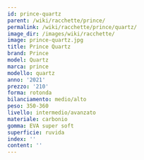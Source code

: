 ```yaml
---
id: prince-quartz
parent: /wiki/racchette/prince/
permalink: /wiki/racchette/prince/quartz/
image_dir: /images/wiki/racchette/
image: prince-quartz.jpg
title: Prince Quartz
brand: Prince
model: Quartz
marca: prince
modello: quartz
anno: '2021'
prezzo: '210'
forma: rotonda
bilanciamento: medio/alto
peso: 350-360
livello: intermedio/avanzato
materiale: carbonio
gomma: EVA super soft
superficie: ruvida
index: ''
content: ''
---
```

